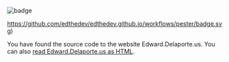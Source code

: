 ![badge](https://github.com/edthedev/edthedev.github.io/workflows/Pester%20Tests/badge.svg)
  
  https://github.com/edthedev/edthedev.github.io/workflows/pester/badge.svg)

You have found the source code to the website Edward.Delaporte.us.
You can also [read Edward.Delaporte.us as HTML](http://edthedev.github.io).
